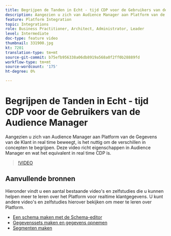 ```yaml
---
title: Begrijpen de Tanden in Echt - tijd CDP voor de Gebruikers van de Audience Manager
description: Aangezien u zich van Audience Manager aan Platform van de Gegevens van de Klant in real time beweegt, is het nuttig om de verschillen in concepten te begrijpen. Deze video richt eigenschappen in Audience Manager en wat het equivalent in real time CDP is.
feature: Platform Integration
topic: Integrations
role: Business Practitioner, Architect, Administrator, Leader
level: Intermediate
doc-type: feature video
thumbnail: 331900.jpg
kt: 7201
translation-type: tm+mt
source-git-commit: b75efb956338a06db8919a568a0f2ff0b28889fd
workflow-type: tm+mt
source-wordcount: '175'
ht-degree: 0%

---
```



# Begrijpen de Tanden in Echt - tijd CDP voor de Gebruikers van de Audience Manager

Aangezien u zich van Audience Manager aan Platform van de Gegevens van de Klant in real time beweegt, is het nuttig om de verschillen in concepten te begrijpen. Deze video richt eigenschappen in Audience Manager en wat het equivalent in real time CDP is.

>[!VIDEO](https://video.tv.adobe.com/v/331900/?quality=12&learn=on)

## Aanvullende bronnen

Hieronder vindt u een aantal bestaande video&#39;s en zelfstudies die u kunnen helpen meer te leren over het Platform voor realtime klantgegevens. U kunt andere video&#39;s en zelfstudies hierover bekijken om meer te leren over Platform.

* [Een schema maken met de Schema-editor](https://experienceleague.adobe.com/docs/experience-platform/xdm/tutorials/create-schema-ui.html?lang=en#getting-started)
* [Gegevenssets maken en gegevens opnemen](https://experienceleague.adobe.com/docs/platform-learn/tutorials/data-ingestion/create-datasets-and-ingest-data.html?lang=en#data-ingestion)
* [Segmenten maken](https://experienceleague.adobe.com/docs/platform-learn/tutorials/segments/create-segments.html?lang=en#segments)
